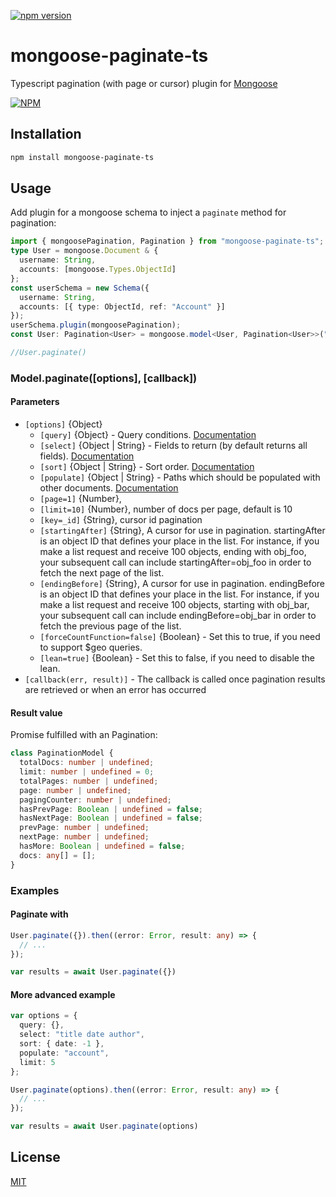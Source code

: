 [![npm version](https://badge.fury.io/js/mongoose-paginate-ts.svg)](https://badge.fury.io/js/mongoose-paginate-ts)

# mongoose-paginate-ts

Typescript pagination (with page or cursor) plugin for [Mongoose](http://mongoosejs.com)

[![NPM](https://nodei.co/npm/mongoose-paginate-ts.png?downloads=true&downloadRank=true&stars=true)](https://www.npmjs.com/package/mongoose-paginate-ts)

## Installation

```sh
npm install mongoose-paginate-ts
```

## Usage

Add plugin for a mongoose schema to inject a `paginate` method for pagination:

```ts
import { mongoosePagination, Pagination } from "mongoose-paginate-ts";
type User = mongoose.Document & {
  username: String,
  accounts: [mongoose.Types.ObjectId]
};
const userSchema = new Schema({
  username: String,
  accounts: [{ type: ObjectId, ref: "Account" }]
});
userSchema.plugin(mongoosePagination);
const User: Pagination<User> = mongoose.model<User, Pagination<User>>("User", userSchema);

//User.paginate()
```

### Model.paginate([options], [callback])

#### **Parameters**

- `[options]` {Object}
  - `[query]` {Object} - Query conditions. [Documentation](https://docs.mongodb.com/manual/tutorial/query-documents/)
  - `[select]` {Object | String} - Fields to return (by default returns all fields). [Documentation](http://mongoosejs.com/docs/api.html#query_Query-select)
  - `[sort]` {Object | String} - Sort order. [Documentation](http://mongoosejs.com/docs/api.html#query_Query-sort)
  - `[populate]` {Object | String} - Paths which should be populated with other documents. [Documentation](http://mongoosejs.com/docs/api.html#query_Query-populate)
  - `[page=1]` {Number}, 
  - `[limit=10]` {Number}, number of docs per page, default is 10
  - `[key=_id]` {String}, cursor id pagination 
  - `[startingAfter]` {String}, A cursor for use in pagination. startingAfter is an object ID that defines your place in the list. For instance, if you make a list request and receive 100 objects, ending with obj_foo, your subsequent call can include startingAfter=obj_foo in order to fetch the next page of the list.
  - `[endingBefore]` {String}, A cursor for use in pagination. endingBefore is an object ID that defines your place in the list. For instance, if you make a list request and receive 100 objects, starting with obj_bar, your subsequent call can include endingBefore=obj_bar in order to fetch the previous page of the list.
  - `[forceCountFunction=false]` {Boolean} - Set this to true, if you need to support $geo queries.
  - `[lean=true]` {Boolean} - Set this to false, if you need to disable the lean.
- `[callback(err, result)]` - The callback is called once pagination results are retrieved or when an error has occurred

#### Result value

Promise fulfilled with an Pagination:

```ts
class PaginationModel {
  totalDocs: number | undefined;
  limit: number | undefined = 0;
  totalPages: number | undefined;
  page: number | undefined;
  pagingCounter: number | undefined;
  hasPrevPage: Boolean | undefined = false;
  hasNextPage: Boolean | undefined = false;
  prevPage: number | undefined;
  nextPage: number | undefined;
  hasMore: Boolean | undefined = false;
  docs: any[] = [];
}
```

### Examples

#### Paginate with

```ts
User.paginate({}).then((error: Error, result: any) => {
  // ...
});

var results = await User.paginate({})
```

#### More advanced example

```ts
var options = {
  query: {},
  select: "title date author",
  sort: { date: -1 },
  populate: "account",
  limit: 5
};

User.paginate(options).then((error: Error, result: any) => {
  // ...
});

var results = await User.paginate(options)
```

## License

[MIT](LICENSE)